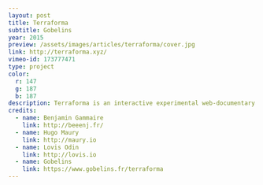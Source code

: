 ```yaml
---
layout: post
title: Terraforma
subtitle: Gobelins
year: 2015
preview: /assets/images/articles/terraforma/cover.jpg
link: http://terraforma.xyz/
vimeo-id: 173777471
type: project
color:
  r: 147
  g: 187
  b: 187
description: Terraforma is an interactive experimental web-documentary. Taking place in a post-apocalyptical future, the focus was to educate about environmental issues. We used Vue.js for the display, and Three.js for the 3D. My first real web project, that made me learn a lot, about design, web development and 3D.
credits:
  - name: Benjamin Gammaire
    link: http://beeenj.fr/
  - name: Hugo Maury
    link: http://maury.io
  - name: Lovis Odin
    link: http://lovis.io
  - name: Gobelins
    link: https://www.gobelins.fr/terraforma
---
```


